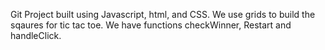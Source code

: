 Git Project built using Javascript, html, and CSS.
We use grids to build the sqaures for tic tac toe.
We have functions checkWinner, Restart and handleClick.
